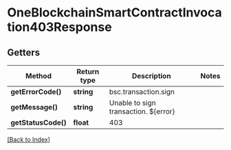 # OneBlockchainSmartContractInvocation403Response

## Getters

Method | Return type | Description | Notes
------------ | ------------- | ------------- | -------------
**getErrorCode()** | **string** | bsc.transaction.sign |
**getMessage()** | **string** | Unable to sign transaction. ${error} |
**getStatusCode()** | **float** | 403 |

[[Back to Index]](../index.md)
